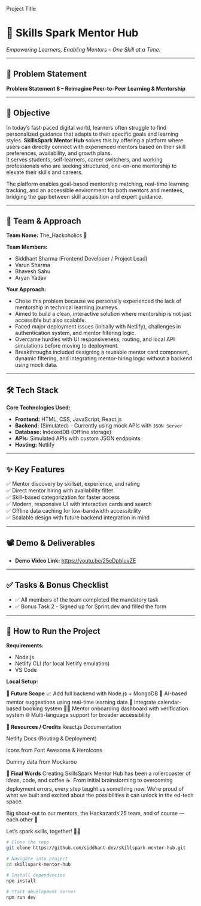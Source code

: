 Project Title

# 🚀 Skills Spark Mentor Hub  
*Empowering Learners, Enabling Mentors – One Skill at a Time.*

---

## 📌 Problem Statement  
**Problem Statement 8 – Reimagine Peer-to-Peer Learning & Mentorship**

---

## 🎯 Objective  
In today’s fast-paced digital world, learners often struggle to find personalized guidance that adapts to their specific goals and learning styles. **SkillsSpark Mentor Hub** solves this by offering a platform where users can directly connect with experienced mentors based on their skill preferences, availability, and growth plans.  
It serves students, self-learners, career switchers, and working professionals who are seeking structured, one-on-one mentorship to elevate their skills and careers.

The platform enables goal-based mentorship matching, real-time learning tracking, and an accessible environment for both mentors and mentees, bridging the gap between skill acquisition and expert guidance.

---

## 🧠 Team & Approach  
**Team Name:** The_Hackoholics 🚀  

**Team Members:**  
- Siddhant Sharma (Frontend Developer / Project Lead)  
- Varun Sharma  
- Bhavesh Sahu
- Aryan Yadav

**Your Approach:**  
- Chose this problem because we personally experienced the lack of mentorship in technical learning journeys.  
- Aimed to build a clean, interactive solution where mentorship is not just accessible but also scalable.  
- Faced major deployment issues (initially with Netlify), challenges in authentication system, and mentor filtering logic.  
- Overcame hurdles with UI responsiveness, routing, and local API simulations before moving to deployment.  
- Breakthroughs included designing a reusable mentor card component, dynamic filtering, and integrating mentor-hiring logic without a backend using mock data.

---

## 🛠️ Tech Stack  

**Core Technologies Used:**  
- **Frontend:** HTML, CSS, JavaScript, React.js  
- **Backend:** (Simulated) - Currently using mock APIs with `JSON Server`  
- **Database:** IndexedDB (Offline storage)  
- **APIs:** Simulated APIs with custom JSON endpoints  
- **Hosting:** Netlify  


---

## ✨ Key Features  

✅ Mentor discovery by skillset, experience, and rating  
✅ Direct mentor hiring with availability filter  
✅ Skill-based categorization for faster access  
✅ Modern, responsive UI with interactive cards and search  
✅ Offline data caching for low-bandwidth accessibility  
✅ Scalable design with future backend integration in mind  

---

## 📽️ Demo & Deliverables  
- **Demo Video Link:**  https://youtu.be/25eDpbluvZE

---

## ✅ Tasks & Bonus Checklist  

- ✅ All members of the team completed the mandatory task  
- ✅ Bonus Task 2 - Signed up for Sprint.dev and filled the form  

---

## 🧪 How to Run the Project  

**Requirements:**  
- Node.js  
- Netlify CLI (for local Netlify emulation)  
- VS Code  

**Local Setup:**  


**🧬 Future Scope**
📈 Add full backend with Node.js + MongoDB
🧠 AI-based mentor suggestions using real-time learning data
📅 Integrate calendar-based booking system
🧑‍🏫 Mentor onboarding dashboard with verification system
🌐 Multi-language support for broader accessibility

**📎 Resources / Credits**
React.js Documentation

Netlify Docs (Routing & Deployment)

Icons from Font Awesome & HeroIcons

Dummy data from Mockaroo

**🏁 Final Words**
Creating SkillsSpark Mentor Hub has been a rollercoaster of ideas, code, and coffee ☕. From initial brainstorming to overcoming deployment errors, every step taught us something new. We’re proud of what we built and excited about the possibilities it can unlock in the ed-tech space.

Big shout-out to our mentors, the Hackazards’25 team, and of course — each other 🙌

Let’s spark skills, together! 🚀🔥

```bash
# Clone the repo
git clone https://github.com/siddhant-dev/skillspark-mentor-hub.git

# Navigate into project
cd skillspark-mentor-hub

# Install dependencies
npm install

# Start development server
npm run dev
